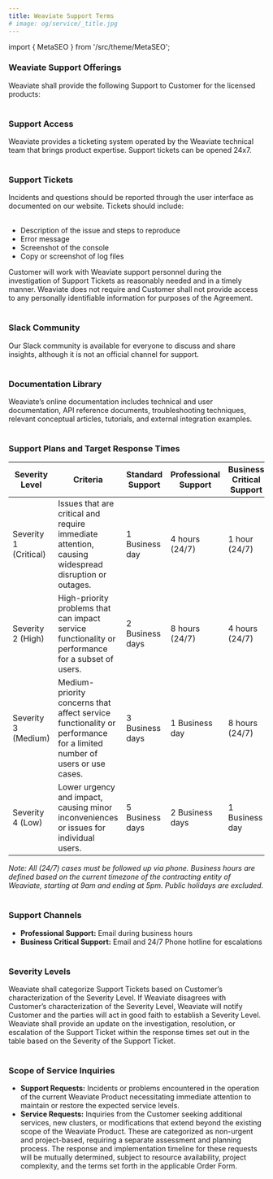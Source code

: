 ```yaml
---
title: Weaviate Support Terms
# image: og/service/_title.jpg
---
```


import { MetaSEO } from '/src/theme/MetaSEO';

<MetaSEO img="og/service/_title.jpg" />


### **Weaviate Support Offerings**

Weaviate shall provide the following Support to Customer for the licensed products:
<br></br>

### **Support Access**

Weaviate provides a ticketing system operated by the Weaviate technical team that brings product expertise. Support tickets can be opened 24x7.
<br></br>

### **Support Tickets**

Incidents and questions should be reported through the user interface as documented on our website. Tickets should include:
<br></br>

- Description of the issue and steps to reproduce
- Error message
- Screenshot of the console
- Copy or screenshot of log files

Customer will work with Weaviate support personnel during the investigation of Support Tickets as reasonably needed and in a timely manner. Weaviate does not require and Customer shall not provide access to any personally identifiable information for purposes of the Agreement.
<br></br>

### **Slack Community**

Our Slack community is available for everyone to discuss and share insights, although it is not an official channel for support.
<br></br>

### **Documentation Library**

Weaviate’s online documentation includes technical and user documentation, API reference documents, troubleshooting techniques, relevant conceptual articles, tutorials, and external integration examples.
<br></br>

### **Support Plans and Target Response Times**

| Severity Level | Criteria | Standard Support | Professional Support | Business Critical Support |
|----------------|----------|------------------|----------------------|---------------------------|
| Severity 1 (Critical) | Issues that are critical and require immediate attention, causing widespread disruption or outages. | 1 Business day | 4 hours (24/7) | 1 hour (24/7) |
| Severity 2 (High) | High-priority problems that can impact service functionality or performance for a subset of users. | 2 Business days | 8 hours (24/7) | 4 hours (24/7) |
| Severity 3 (Medium) | Medium-priority concerns that affect service functionality or performance for a limited number of users or use cases. | 3 Business days | 1 Business day | 8 hours (24/7) |
| Severity 4 (Low) | Lower urgency and impact, causing minor inconveniences or issues for individual users. | 5 Business days | 2 Business days | 1 Business day |

*Note: All (24/7) cases must be followed up via phone. Business hours are defined based on the current timezone of the contracting entity of Weaviate, starting at 9am and ending at 5pm. Public holidays are excluded.*
<br></br>

### **Support Channels**

- **Professional Support:** Email during business hours
- **Business Critical Support:** Email and 24/7 Phone hotline for escalations
<br></br>

### **Severity Levels**

Weaviate shall categorize Support Tickets based on Customer’s characterization of the Severity Level. If Weaviate disagrees with Customer’s characterization of the Severity Level, Weaviate will notify Customer and the parties will act in good faith to establish a Severity Level. Weaviate shall provide an update on the investigation, resolution, or escalation of the Support Ticket within the response times set out in the table based on the Severity of the Support Ticket.
<br></br>

### **Scope of Service Inquiries**

- **Support Requests:** Incidents or problems encountered in the operation of the current Weaviate Product necessitating immediate attention to maintain or restore the expected service levels.
- **Service Requests:** Inquiries from the Customer seeking additional services, new clusters, or modifications that extend beyond the existing scope of the Weaviate Product. These are categorized as non-urgent and project-based, requiring a separate assessment and planning process. The response and implementation timeline for these requests will be mutually determined, subject to resource availability, project complexity, and the terms set forth in the applicable Order Form.
